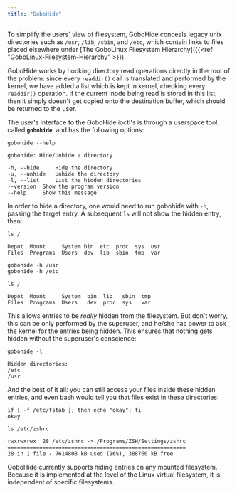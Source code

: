 ```yaml
---
title: "GoboHide"
---
```


To simplify the users' view of filesystem, GoboHide conceals legacy unix
directories such as `/usr`, `/lib`, `/sbin`, and `/etc`, which contain links to
files placed elsewhere under [The GoboLinux Filesystem
Hierarchy]({{<ref "GoboLinux-Filesystem-Hierarchy" >}}).

GoboHide works by hooking directory read operations directly in the root of the
problem: since every `readdir()` call is translated and performed by the kernel,
we have added a list which is kept in kernel, checking every `readdir()`
operation. If the current inode being read is stored in this list, then it
simply doesn't get copied onto the destination buffer, which should be returned
to the user.

The user's interface to the GoboHide ioctl's is through a userspace tool, called
**`gobohide`**, and has the following options:

```
gobohide --help

gobohide: Hide/Unhide a directory

-h, --hide     Hide the directory
-u, --unhide   Unhide the directory
-l, --list     List the hidden directories
--version  Show the program version
--help     Show this message
```

In order to hide a directory, one would need to run gobohide with `-h`, passing
the target entry. A subsequent `ls` will not show the hidden entry, then:

```
ls /

Depot  Mount     System bin  etc  proc  sys  usr
Files  Programs  Users  dev  lib  sbin  tmp  var

gobohide -h /usr
gobohide -h /etc

ls /

Depot  Mount     System  bin  lib   sbin  tmp
Files  Programs  Users   dev  proc  sys   var
```

This allows entries to be _really_ hidden from the filesystem. But don't worry,
this can be only performed by the superuser, and he/she has power to ask the
kernel for the entries being hidden. This ensures that nothing gets hidden
without the superuser's conscience:

```
gobohide -l

Hidden directories:
/etc
/usr
```

And the best of it all: you can still access your files inside these hidden
entries, and even bash would tell you that files exist in these directories:

```fish
if [ -f /etc/fstab ]; then echo "okay"; fi
okay

ls /etc/zshrc

rwxrwxrwx  28 /etc/zshrc -> /Programs/ZSH/Settings/zshrc
========================================================
28 in 1 file - 7614808 kB used (96%), 388760 kB free
```

GoboHide currently supports hiding entries on any mounted filesystem. Because it
is implemented at the level of the Linux virtual filesystem, it is independent
of specific filesystems.
